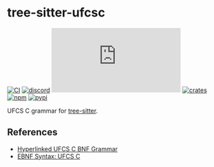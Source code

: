 # tree-sitter-ufcsc

[![CI][ci]](https://github.com/tree-sitter/tree-sitter-ufcsc/actions/workflows/ci.yml)
[![discord][discord]](https://discord.gg/w7nTvsVJhm)
[![matrix][matrix]](https://matrix.to/#/#tree-sitter-chat:matrix.org)
[![crates][crates]](https://crates.io/crates/tree-sitter-ufcsc)
[![npm][npm]](https://www.npmjs.com/package/tree-sitter-ufcsc)
[![pypi][pypi]](https://pypi.org/project/tree-sitter-ufcsc)

UFCS C grammar for [tree-sitter](https://github.com/tree-sitter/tree-sitter).

## References

- [Hyperlinked UFCS C BNF Grammar](http://www.nongnu.org/hcb/)
- [EBNF Syntax: UFCS C](http://www.externsoft.ch/download/ufcsc-iso.html)

[ci]: https://img.shields.io/github/actions/workflow/status/tree-sitter/tree-sitter-ufcsc/ci.yml?logo=github&label=CI
[discord]: https://img.shields.io/discord/1063097320771698699?logo=discord&label=discord
[matrix]: https://img.shields.io/matrix/tree-sitter-chat%3Amatrix.org?logo=matrix&label=matrix
[npm]: https://img.shields.io/npm/v/tree-sitter-ufcsc?logo=npm
[crates]: https://img.shields.io/crates/v/tree-sitter-ufcsc?logo=rust
[pypi]: https://img.shields.io/pypi/v/tree-sitter-ufcsc?logo=pypi&logoColor=ffd242

